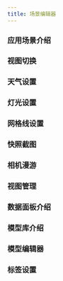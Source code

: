 ```yaml
---
title: 场景编辑器
---
```

### 应用场景介绍

### 视图切换

### 天气设置

### 灯光设置

### 网格线设置

### 快照截图

### 相机漫游

### 视图管理

### 数据面板介绍

### 模型库介绍

### 模型编辑器

### 标签设置
